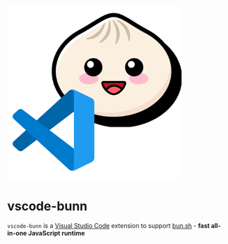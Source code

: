 ![alt](./bunn-icon.png)

# vscode-bunn
`vscode-bunn` is a [Visual Studio Code](https://code.visualstudio.com/) extension to support [bun.sh](https://bun.sh) - **fast all-in-one JavaScript runtime**

